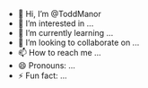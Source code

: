 - 👋 Hi, I’m @ToddManor
- 👀 I’m interested in ...
- 🌱 I’m currently learning ...
- 💞️ I’m looking to collaborate on ...
- 📫 How to reach me ...
- 😄 Pronouns: ...
- ⚡ Fun fact: ...

<!---
ToddManor/ToddManor is a ✨ special ✨ repository because its `README.md` (this file) appears on your GitHub profile.
You can click the Preview link to take a look at your changes.
--->
